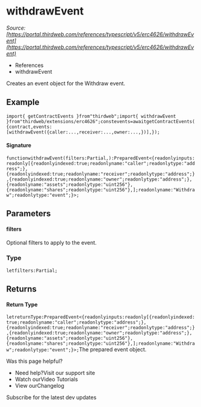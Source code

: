 # withdrawEvent

*Source: [https://portal.thirdweb.com/references/typescript/v5/erc4626/withdrawEvent](https://portal.thirdweb.com/references/typescript/v5/erc4626/withdrawEvent)*

* References
* withdrawEvent

Creates an event object for the Withdraw event.

## Example

`import{ getContractEvents }from"thirdweb";import{ withdrawEvent }from"thirdweb/extensions/erc4626";constevents=awaitgetContractEvents({contract,events: [withdrawEvent({caller:...,receiver:...,owner:...,})],});`
#### Signature

`functionwithdrawEvent(filters:Partial,):PreparedEvent<{readonlyinputs:readonly[{readonlyindexed:true;readonlyname:"caller";readonlytype:"address";},{readonlyindexed:true;readonlyname:"receiver";readonlytype:"address";},{readonlyindexed:true;readonlyname:"owner";readonlytype:"address";},{readonlyname:"assets";readonlytype:"uint256"},{readonlyname:"shares";readonlytype:"uint256"},];readonlyname:"Withdraw";readonlytype:"event";}>;`
## Parameters

#### filters

Optional filters to apply to the event.

### Type

`letfilters:Partial;`
## Returns

#### Return Type

`letreturnType:PreparedEvent<{readonlyinputs:readonly[{readonlyindexed:true;readonlyname:"caller";readonlytype:"address";},{readonlyindexed:true;readonlyname:"receiver";readonlytype:"address";},{readonlyindexed:true;readonlyname:"owner";readonlytype:"address";},{readonlyname:"assets";readonlytype:"uint256"},{readonlyname:"shares";readonlytype:"uint256"},];readonlyname:"Withdraw";readonlytype:"event";}>;`The prepared event object.

Was this page helpful?

* Need help?Visit our support site
* Watch ourVideo Tutorials
* View ourChangelog

Subscribe for the latest dev updates

